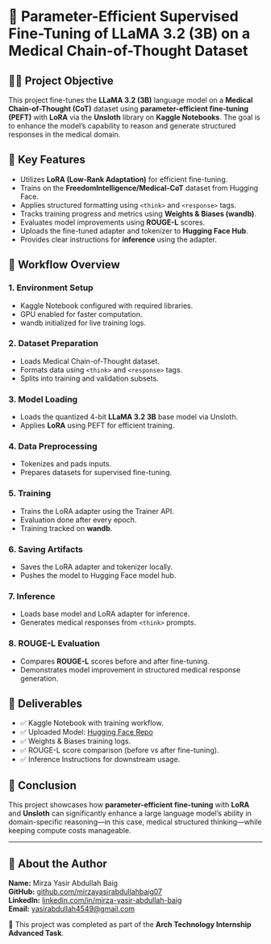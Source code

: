 # 🧠 Parameter-Efficient Supervised Fine-Tuning of LLaMA 3.2 (3B) on a Medical Chain-of-Thought Dataset

## 👨‍⚕️ Project Objective

This project fine-tunes the **LLaMA 3.2 (3B)** language model on a **Medical Chain-of-Thought (CoT)** dataset using **parameter-efficient fine-tuning (PEFT)** with **LoRA** via the **Unsloth** library on **Kaggle Notebooks**. The goal is to enhance the model’s capability to reason and generate structured responses in the medical domain.

## 🧪 Key Features

- Utilizes **LoRA (Low-Rank Adaptation)** for efficient fine-tuning.
- Trains on the **FreedomIntelligence/Medical-CoT** dataset from Hugging Face.
- Applies structured formatting using `<think>` and `<response>` tags.
- Tracks training progress and metrics using **Weights & Biases (wandb)**.
- Evaluates model improvements using **ROUGE-L** scores.
- Uploads the fine-tuned adapter and tokenizer to **Hugging Face Hub**.
- Provides clear instructions for **inference** using the adapter.

## 🔧 Workflow Overview

### 1. Environment Setup
- Kaggle Notebook configured with required libraries.
- GPU enabled for faster computation.
- wandb initialized for live training logs.

### 2. Dataset Preparation
- Loads Medical Chain-of-Thought dataset.
- Formats data using `<think>` and `<response>` tags.
- Splits into training and validation subsets.

### 3. Model Loading
- Loads the quantized 4-bit **LLaMA 3.2 3B** base model via Unsloth.
- Applies **LoRA** using PEFT for efficient training.

### 4. Data Preprocessing
- Tokenizes and pads inputs.
- Prepares datasets for supervised fine-tuning.

### 5. Training
- Trains the LoRA adapter using the Trainer API.
- Evaluation done after every epoch.
- Training tracked on **wandb**.

### 6. Saving Artifacts
- Saves the LoRA adapter and tokenizer locally.
- Pushes the model to Hugging Face model hub.

### 7. Inference
- Loads base model and LoRA adapter for inference.
- Generates medical responses from `<think>` prompts.

### 8. ROUGE-L Evaluation
- Compares **ROUGE-L** scores before and after fine-tuning.
- Demonstrates model improvement in structured medical response generation.

## 🚀 Deliverables

- ✅ Kaggle Notebook with training workflow.
- ✅ Uploaded Model: [Hugging Face Repo](https://huggingface.co/ArshiaJ05/lora-medical-llama3-3b)
- ✅ Weights & Biases training logs.
- ✅ ROUGE-L score comparison (before vs after fine-tuning).
- ✅ Inference Instructions for downstream usage.

## 🏁 Conclusion

This project showcases how **parameter-efficient fine-tuning** with **LoRA** and **Unsloth** can significantly enhance a large language model’s ability in domain-specific reasoning—in this case, medical structured thinking—while keeping compute costs manageable.

---

## 📇 About the Author

**Name:** Mirza Yasir Abdullah Baig  
**GitHub:** [github.com/mirzayasirabdullahbaig07](https://github.com/mirzayasirabdullahbaig07)  
**LinkedIn:** [linkedin.com/in/mirza-yasir-abdullah-baig](https://www.linkedin.com/in/mirza-yasir-abdullah-baig/)  
**Email:** yasirabdullah4549@gmail.com  


📌 This project was completed as part of the **Arch Technology Internship Advanced Task**.

